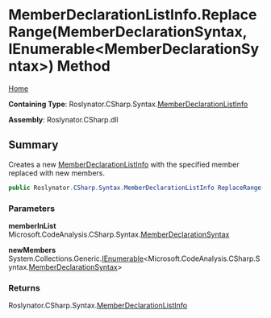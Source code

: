 # MemberDeclarationListInfo\.ReplaceRange\(MemberDeclarationSyntax, IEnumerable\<MemberDeclarationSyntax>\) Method

[Home](../../../../../README.md)

**Containing Type**: Roslynator\.CSharp\.Syntax\.[MemberDeclarationListInfo](../README.md)

**Assembly**: Roslynator\.CSharp\.dll

## Summary

Creates a new [MemberDeclarationListInfo](../README.md) with the specified member replaced with new members\.

```csharp
public Roslynator.CSharp.Syntax.MemberDeclarationListInfo ReplaceRange(Microsoft.CodeAnalysis.CSharp.Syntax.MemberDeclarationSyntax memberInList, System.Collections.Generic.IEnumerable<Microsoft.CodeAnalysis.CSharp.Syntax.MemberDeclarationSyntax> newMembers)
```

### Parameters

**memberInList** &emsp; Microsoft\.CodeAnalysis\.CSharp\.Syntax\.[MemberDeclarationSyntax](https://docs.microsoft.com/en-us/dotnet/api/microsoft.codeanalysis.csharp.syntax.memberdeclarationsyntax)

**newMembers** &emsp; System\.Collections\.Generic\.[IEnumerable](https://docs.microsoft.com/en-us/dotnet/api/system.collections.generic.ienumerable-1)\<Microsoft\.CodeAnalysis\.CSharp\.Syntax\.[MemberDeclarationSyntax](https://docs.microsoft.com/en-us/dotnet/api/microsoft.codeanalysis.csharp.syntax.memberdeclarationsyntax)>

### Returns

Roslynator\.CSharp\.Syntax\.[MemberDeclarationListInfo](../README.md)


